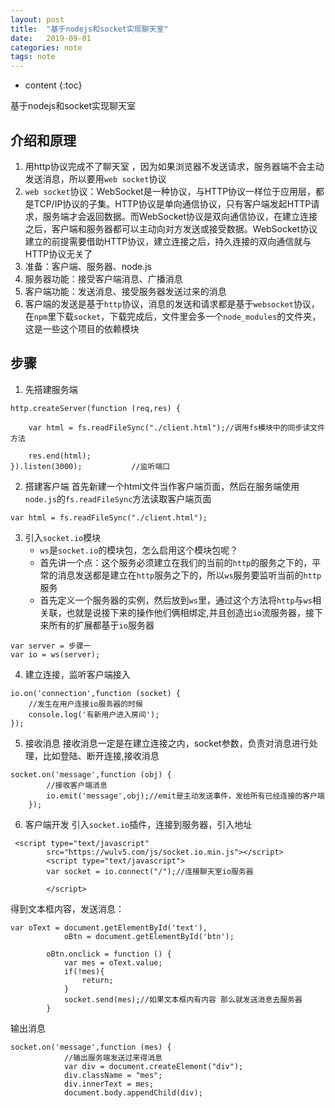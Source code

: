 ```yaml
---
layout: post
title:  "基于nodejs和socket实现聊天室"
date:   2019-09-01
categories: note
tags: note
---
```


* content
{:toc}

基于nodejs和socket实现聊天室









## 介绍和原理
1. 用http协议完成不了聊天室 ，因为如果浏览器不发送请求，服务器端不会主动发送消息，所以要用`web socket`协议
2. `web socket`协议：WebSocket是一种协议，与HTTP协议一样位于应用层，都是TCP/IP协议的子集。HTTP协议是单向通信协议，只有客户端发起HTTP请求，服务端才会返回数据。而WebSocket协议是双向通信协议，在建立连接之后，客户端和服务器都可以主动向对方发送或接受数据。WebSocket协议建立的前提需要借助HTTP协议，建立连接之后，持久连接的双向通信就与HTTP协议无关了
3. 准备：客户端、服务器、node.js
4. 服务器功能：接受客户端消息、广播消息
5. 客户端功能：发送消息、接受服务器发送过来的消息
6. 客户端的发送是基于`http`协议，消息的发送和请求都是基于`websocket`协议，在`npm`里下载`socket`，下载完成后，文件里会多一个`node_modules`的文件夹，这是一些这个项目的依赖模块






## 步骤
1. 先搭建服务端
```
http.createServer(function (req,res) {

    var html = fs.readFileSync("./client.html");//调用fs模块中的同步读文件方法

    res.end(html);
}).listen(3000);           //监听端口
```
2. 搭建客户端
首先新建一个html文件当作客户端页面，然后在服务端使用`node.js`的`fs.readFileSync`方法读取客户端页面
```
var html = fs.readFileSync("./client.html");
```
3. 引入`socket.io`模块
    * `ws`是`socket.io`的模块包，怎么启用这个模块包呢？  
    * 首先讲一个点：这个服务必须建立在我们的当前的`http`的服务之下的，平常的消息发送都是建立在`http`服务之下的，所以`ws`服务要监听当前的`http`服务  
    * 首先定义一个服务器的实例，然后放到`ws`里，通过这个方法将`http`与`ws`相关联，也就是说接下来的操作他们俩相绑定,并且创造出`io`流服务器，接下来所有的扩展都基于`io`服务器
```
var server = 步骤一
var io = ws(server);
```
4. 建立连接，监听客户端接入
```
io.on('connection',function (socket) {
    //发生在用户连接io服务器的时候
    console.log('有新用户进入房间');
});
```
5. 接收消息
接收消息一定是在建立连接之内，socket参数，负责对消息进行处理，比如登陆、断开连接,接收消息
```
socket.on('message',function (obj) {
        //接收客户端消息
        io.emit('message',obj);//emit是主动发送事件，发给所有已经连接的客户端
    });
```
6. 客户端开发
引入`socket.io`插件，连接到服务器，引入地址
```
 <script type="text/javascript" 
        src="https://wulv5.com/js/socket.io.min.js"></script>
        <script type="text/javascript">
        var socket = io.connect("/");//连接聊天室io服务器    

        </script>
```
得到文本框内容，发送消息：
```
var oText = document.getElementById('text'),
            oBtn = document.getElementById('btn');

        oBtn.onclick = function () {
            var mes = oText.value;
            if(!mes){
                return;
            }
            socket.send(mes);//如果文本框内有内容 那么就发送消息去服务器
        }
```
输出消息
```
socket.on('message',function (mes) {
            //输出服务端发送过来得消息
            var div = document.createElement("div");
            div.className = "mes";
            div.innerText = mes;
            document.body.appendChild(div);

```






